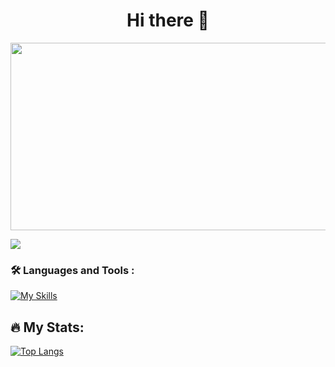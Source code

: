 <h1 align="center">
  Hi there 👋
</h1>


<div align="center">
  <img src="https://media.giphy.com/media/Dh5q0sShxgp13DwrvG/giphy.gif" width="600" height="300"/>
</div>

![](https://komarev.com/ghpvc/?username=krisstopher15)
<!--
**Krisstopher15/Krisstopher15** is a ✨ _special_ ✨ repository because its `README.md` (this file) appears on your GitHub profile.

Here are some ideas to get you started:

- 🔭 I’m currently working on ...
- 🌱 I’m currently learning ...
- 👯 I’m looking to collaborate on ...
- 🤔 I’m looking for help with ...
- 💬 Ask me about ...
- 📫 How to reach me: ...
- 😄 Pronouns: ...
- ⚡ Fun fact: ...
-->
<link rel="stylesheet" href="https://cdn.jsdelivr.net/gh/devicons/devicon@v2.15.1/devicon.min.css">


### :hammer_and_wrench: Languages and Tools :

[![My Skills](https://skillicons.dev/icons?i=rust,actix,ts,react,nodejs,postgres,jest,neovim,html,css,tailwind)](https://skillicons.dev)

## :fire: My Stats:
[![Top Langs](https://github-readme-stats.vercel.app/api/top-langs/?username=krisstopher15&layout=donut)](https://github.com/anuraghazra/github-readme-stats)



